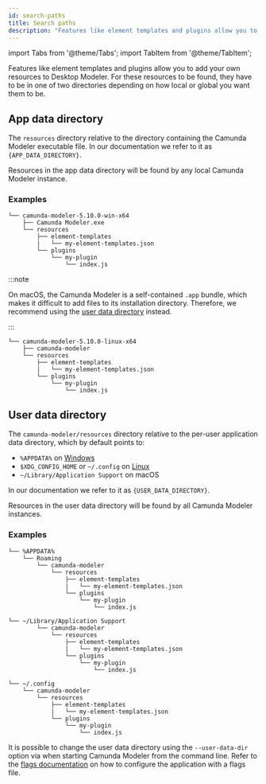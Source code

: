 ```yaml
---
id: search-paths
title: Search paths
description: "Features like element templates and plugins allow you to add your own resources to Desktop Modeler."
---
```


import Tabs from '@theme/Tabs';
import TabItem from '@theme/TabItem';

Features like element templates and plugins allow you to add your own resources to Desktop Modeler. For these resources to be found, they have to be in one of two directories depending on how local or global you want them to be.

## App data directory

The `resources` directory relative to the directory containing the Camunda Modeler executable file. In our documentation we refer to it as `{APP_DATA_DIRECTORY}`.

Resources in the app data directory will be found by any local Camunda Modeler instance.

### Examples

<Tabs>
  <TabItem value="windows" label="Windows">

```
└── camunda-modeler-5.10.0-win-x64
    ├── Camunda Modeler.exe
    └── resources
        ├── element-templates
        |   └── my-element-templates.json
        └── plugins
            └── my-plugin
                └── index.js
```

  </TabItem>
  <TabItem value="mac" label="macOS">

:::note

On macOS, the Camunda Modeler is a self-contained `.app` bundle, which makes it difficult to add files to its installation directory. Therefore, we recommend using the [user data directory](#user-data-directory) instead.

:::

</TabItem>
  <TabItem value="linux" label="Linux">

```
└── camunda-modeler-5.10.0-linux-x64
    ├── camunda-modeler
    └── resources
        ├── element-templates
        |   └── my-element-templates.json
        └── plugins
            └── my-plugin
                └── index.js
```

  </TabItem>
</Tabs>

## User data directory

The `camunda-modeler/resources` directory relative to the per-user application data directory, which by default points to:

- `%APPDATA%` on [Windows](https://www.pcworld.com/article/2690709/whats-in-the-hidden-windows-appdata-folder-and-how-to-find-it-if-you-need-it.html)
- `$XDG_CONFIG_HOME` or `~/.config` on [Linux](https://wiki.archlinux.org/index.php/XDG_user_directories)
- `~/Library/Application Support` on macOS

In our documentation we refer to it as `{USER_DATA_DIRECTORY}`.

Resources in the user data directory will be found by all Camunda Modeler instances.

### Examples

<Tabs>
  <TabItem value="windows" label="Windows">

```
└── %APPDATA%
    └── Roaming
        └── camunda-modeler
            └── resources
                ├── element-templates
                |   └── my-element-templates.json
                └── plugins
                    └── my-plugin
                        └── index.js
```

  </TabItem>
  <TabItem value="mac" label="macOS">

```
└── ~/Library/Application Support
        └── camunda-modeler
            └── resources
                ├── element-templates
                |   └── my-element-templates.json
                └── plugins
                    └── my-plugin
                        └── index.js
```

  </TabItem>
  <TabItem value="linux" label="Linux">

```
└── ~/.config
    └── camunda-modeler
        └── resources
            ├── element-templates
            |   └── my-element-templates.json
            └── plugins
                └── my-plugin
                    └── index.js
```

  </TabItem>
</Tabs>

It is possible to change the user data directory using the `--user-data-dir` option via when starting Camunda Modeler from the command line. Refer to the [flags documentation](../flags) on how to configure the application with a flags file.
